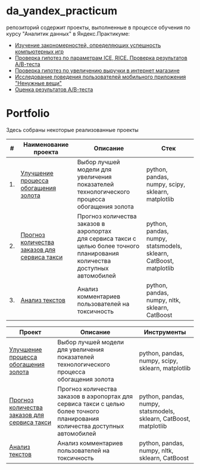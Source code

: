 # da_yandex_practicum
репозиторий содержит проекты, выполненные в процессе обучения по курсу "Аналитик данных" в Яндекс.Практикуме:
- [Изучение закономерностей, определяющих успешность компьютерных игр](05_video_games)
- [Проверка гипотез по параметрам ICE, RICE. Проверка результатов А/В-теста](09_ice_rice_new_fonts_ab_test)
- [Проверка гипотез по увеличению выручки в интернет магазине](10_mobile_app_ab_test)
- [Исследование поведения пользователей мобильного приложения "Ненужные вещи"](13_app_flea_market)
- [Оценка результатов А/В-теста](14_recommender_system_ab_test)


# Portfolio

Здесь собраны некоторые реализованные проекты

| #    | Наименование проекта                | Описание                                                     | Стек                                                         |
| ---- | ------------------------------------------------------------ | ------------------------------------------------------------ | ------------------------------------------------------------ |
| 1.   | [Улучшение процесса обогащения золота](https://github.com/aq2003/Portfolio/tree/main/Gold%20Recovery) | Выбор лучшей модели для увеличения <br/>показателей технологического процесса <br/>обогащения золота | python, pandas, numpy, scipy, sklearn, matplotlib       |
| 2.   | [Прогноз количества заказов для сервиса такси](https://github.com/aq2003/Portfolio/tree/main/Taxi%20Service) | Прогноз количества заказов в аэропортах <br/>для сервиса такси с целью более точного планирования количества доступных <br/>автомобилей | python, pandas, numpy, statsmodels, sklearn, CatBoost, matplotlib |
| 3.   | [Анализ текстов](https://github.com/aq2003/Portfolio/tree/main/Analyzing%20Texts) | Анализ комментариев пользователей на токсичность             | python, pandas, numpy, nltk, sklearn, CatBoost |



| Проект                | Описание                                                     | Инструменты                                                         |
| ------------------------------------------------------------ | ------------------------------------------------------------ | ------------------------------------------------------------ |
| [Улучшение процесса обогащения золота](https://github.com/aq2003/Portfolio/tree/main/Gold%20Recovery) | Выбор лучшей модели для увеличения <br/>показателей технологического процесса <br/>обогащения золота | python, pandas, numpy, scipy, sklearn, matplotlib       |
| [Прогноз количества заказов для сервиса такси](https://github.com/aq2003/Portfolio/tree/main/Taxi%20Service) | Прогноз количества заказов в аэропортах для сервиса такси с целью более точного планирования количества доступных автомобилей | python, pandas, numpy, statsmodels, sklearn, CatBoost, matplotlib |
| [Анализ текстов](https://github.com/aq2003/Portfolio/tree/main/Analyzing%20Texts) | Анализ комментариев пользователей на токсичность             | python, pandas, numpy, nltk, sklearn, CatBoost |
